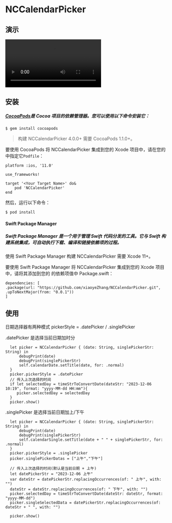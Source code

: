 # NCCalendarPicker

## 演示

![preview.mp4](Images/preview.mp4)

## 安装

##### [CocoaPods](http://cocoapods.org/)是 Cocoa 项目的依赖管理器。您可以使用以下命令安装它：

    $ gem install cocoapods

> 构建 NCCalendarPicker 4.0.0+ 需要 CocoaPods 1.1.0+。

要使用 CocoaPods 将 NCCalendarPicker 集成到您的 Xcode 项目中，请在您的 中指定它`Podfile`：

    platform :ios, '11.0'

    use_frameworks!

    target '<Your Target Name>' do&
    	pod 'NCCalendarPicker'
    end

然后，运行以下命令：

    $ pod install

#### Swift Package Manager

##### Swift Package Manager 是一个用于管理 Swift 代码分发的工具。它与 Swift 构建系统集成，可自动执行下载、编译和链接依赖项的过程。

使用 Swift Package Manager 构建 NCCalendarPicker 需要 Xcode 11+。

要使用 Swift Package Manager 将 NCCalendarPicker 集成到您的 Xcode 项目中，请将其添加到您的 的依赖项值中 Package.swift：

    dependencies: [
    .package(url: "https://github.com/xiaoyeZhang/NCCalendarPicker.git", .upToNextMajor(from: "0.0.1"))
    ]

## 使用

日期选择器有两种模式 pickerStyle \= .datePicker / .singlePicker

.datePicker 是选择当前日期加时分

      let picker = NCCalendarPicker { (date: String, singlePickerStr: String) in
          debugPrint(date)
          debugPrint(singlePickerStr)
          self.calendarDate.setTitle(date, for: .normal)
      }
      picker.pickerStyle = .datePicker
      // 传入上次选择的时间
      if let selectedDay = timeStrToConvertDate(dateStr: "2023-12-06 10:19", format: "yyyy-MM-dd HH:mm"){
         picker.selectedDay = selectedDay
      }
      picker.show()

.singlePicker 是选择当前日期加上/下午

      let picker = NCCalendarPicker { (date: String, singlePickerStr: String) in
          debugPrint(date)
          debugPrint(singlePickerStr)
          self.calendarSingle.setTitle(date + " " + singlePickerStr, for: .normal)
      }
      picker.pickerStyle = .singlePicker
      picker.singlePickerDatas = ["上午","下午"]

      // 传入上次选择的时间(默认是当前日期 + 上午)
      let datePickerStr = "2023-12-06 上午"
      var dateStr = datePickerStr.replacingOccurrences(of: " 上午", with: "")
      dateStr = dateStr.replacingOccurrences(of: " 下午", with: "")
      picker.selectedDay = timeStrToConvertDate(dateStr: dateStr, format: "yyyy-MM-dd")
      picker.singleSelectedData = datePickerStr.replacingOccurrences(of: dateStr + " ", with: "")

      picker.show()
